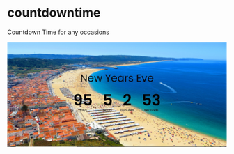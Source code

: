# countdowntime
Countdown Time for any occasions

<img alt="Logo" title="#logo" width="1200px" src="https://github.com/ambulcao/countdowntime/blob/master/imgproject.jpg">
